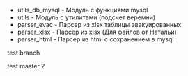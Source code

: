 * utils_db_mysql        - Модуль с функциями mysql
* utils                 - Модуль с утилитами (подсчет веремни)
* parser_evac           - Парсер из xlsx таблицы эвакуированных 
* parser_xlsx           - Парсер из xlsx (Для файлов от Натальи) 
* parser_html           - Парсер из html с сохранением в mysql 

test branch

test master 2